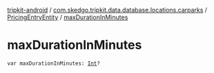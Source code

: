 [tripkit-android](../../index.md) / [com.skedgo.tripkit.data.database.locations.carparks](../index.md) / [PricingEntryEntity](index.md) / [maxDurationInMinutes](./max-duration-in-minutes.md)

# maxDurationInMinutes

`var maxDurationInMinutes: `[`Int`](https://kotlinlang.org/api/latest/jvm/stdlib/kotlin/-int/index.html)`?`